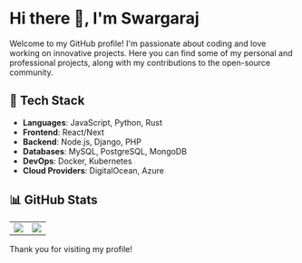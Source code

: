 # Hi there 👋, I'm Swargaraj

Welcome to my GitHub profile! I'm passionate about coding and love working on innovative projects. Here you can find some of my personal and professional projects, along with my contributions to the open-source community.

## 🚀 Tech Stack
- **Languages**: JavaScript, Python, Rust
- **Frontend**: React/Next
- **Backend**: Node.js, Django, PHP
- **Databases**: MySQL, PostgreSQL, MongoDB
- **DevOps**: Docker, Kubernetes
- **Cloud Providers**: DigitalOcean, Azure

## 📊 GitHub Stats
<table>
	<tr>
		<td align="center" style="padding=0;width=50%;">
			<img align="center" style="padding=0;" src="https://github-readme-stats-eight-theta.vercel.app/api?username=swargaraj&show_icons=true&include_all_commits=true&count_private=true&bg_color=1c1c1c&hide_border=true&text_color=ffffff&title_color=c3002f&icon_color=c3002f&hide_title=true" />
		</td>
		<td align="center" style="padding=0;width=50%;">
			<img align="center" style="padding=0;" src="https://github-readme-stats.quantumlytangled.vercel.app/api/top-langs/?username=swargaraj&layout=compact&bg_color=1c1c1c&hide_border=true&text_color=ffffff&title_color=c3002f&icon_color=c3002f&hide_title=true&count_private=true&extra=inversify/InversifyJS;ragempcommunity/ragemp-types;openmultiplayer/web;liberty-mp/ng-select,ng2-tooltip-directive,angular-fontawesome,ngx-smooth-dnd,smooth-dnd" />
		</td>
	</tr>
</table>

Thank you for visiting my profile!

